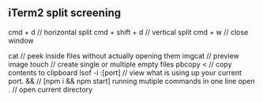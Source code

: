 ## iTerm2 split screening

cmd + d					// horizontal split
cmd + shift + d			// vertical split
cmd + w					// close window


cat	<filename>			// peek inside files without actually opening them
imgcat <filename>		// preview image
touch <filename>		// create single or multiple empty files
pbcopy < <filename>		// copy contents to clipboard
lsof -i :[port] 		// view what is using up your current port.
&&						// [npm i && npm start] running mutiple commands in one line
open . 					// open current directory
